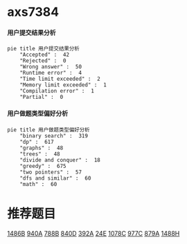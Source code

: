 # axs7384

<!-- tabs:start -->



#### **用户提交结果分析**

```mermaid
pie title 用户提交结果分析
    "Accepted" :  42
    "Rejected" :  0
    "Wrong answer" :  50
    "Runtime error" :  4
    "Time limit exceeded" :  2
    "Memory limit exceeded" :  1
    "Compilation error" :  1
    "Partial" :  0
```

#### **用户做题类型偏好分析**

```mermaid
pie title 用户做题类型偏好分析
    "binary search" :  319
    "dp" :  617
    "graphs" :  48
    "trees" :  48
    "divide and conquer" :  18
    "greedy" :  675
    "two pointers" :  57
    "dfs and similar" :  60
    "math" :  60
```



<!-- tabs:end -->
# 推荐题目
[1486B](https://codeforces.com/contest/1486/problem/B)
[940A](https://codeforces.com/contest/940/problem/A)
[788B](https://codeforces.com/contest/788/problem/B)
[840D](https://codeforces.com/contest/840/problem/D)
[392A](https://codeforces.com/contest/392/problem/A)
[24E](https://codeforces.com/contest/24/problem/E)
[1078C](https://codeforces.com/contest/1078/problem/C)
[977C](https://codeforces.com/contest/977/problem/C)
[879A](https://codeforces.com/contest/879/problem/A)
[1488H](https://codeforces.com/contest/1488/problem/H)
